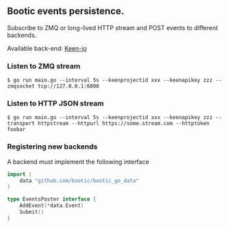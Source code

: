 ## Bootic events persistence.

Subscribe to ZMQ or long-lived HTTP stream and POST events to different backends.

Available back-end: [Keen-io](https://keen.io)

### Listen to ZMQ stream

    $ go run main.go --interval 5s --keenprojectid xxx --keenapikey zzz --zmqsocket tcp://127.0.0.1:6000

### Listen to HTTP JSON stream

    $ go run main.go --interval 5s --keenprojectid xxx --keenapikey zzz --transport httpstream --httpurl https://some.stream.com --httptoken foobar

### Registering new backends

A backend must implement the following interface

```go
import (
	data "github.com/bootic/bootic_go_data"
)

type EventsPoster interface {
	AddEvent(*data.Event)
	Submit()
}
```